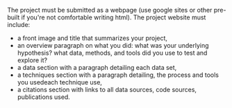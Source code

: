 The project must be submitted as a webpage (use google sites or other pre-built if you're not comfortable writing html). The project website must include:

- a front image and title that summarizes your project,
- an overview paragraph on what you did: what was your underlying hypothesis? what data, methods, and tools did you use to test and explore it?
- a data section with a paragraph detailing each data set,
- a techniques section with a paragraph detailing, the process and tools you usedeach technique use,
- a citations section with links to all data sources, code sources, publications used.
